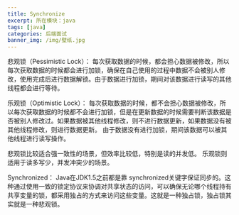 ```yaml
---
title: Synchronize
excerpt: 所在模块：java
tags: [java]
categories: 后端面试
banner_img: /img/壁纸.jpg
---
```


悲观锁（Pessimistic Lock）：
每次获取数据的时候，都会担心数据被修改，所以每次获取数据的时候都会进行加锁，确保在自己使用的过程中数据不会被别人修改，使用完成后进行数据解锁。由于数据进行加锁，期间对该数据进行读写的其他线程都会进行等待。

乐观锁（Optimistic Lock）：
每次获取数据的时候，都不会担心数据被修改，所以每次获取数据的时候都不会进行加锁，但是在更新数据的时候需要判断该数据是否被别人修改过。如果数据被其他线程修改，则不进行数据更新，如果数据没有被其他线程修改，则进行数据更新。
由于数据没有进行加锁，期间该数据可以被其他线程进行读写操作。

悲观锁比较适合强一致性的场景，但效率比较低，特别是读的并发低。
乐观锁则适用于读多写少，并发冲突少的场景。

Synchronized：
Java在JDK1.5之前都是靠 synchronized关键字保证同步的。这种通过使用一致的锁定协议来协调对共享状态的访问，可以确保无论哪个线程持有共享变量的锁，都采用独占的方式来访问这些变量。这就是一种独占锁，独占锁其实就是一种悲观锁。



